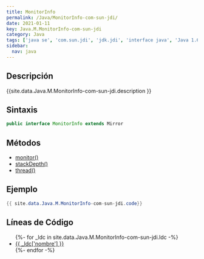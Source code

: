 ```yaml
---
title: MonitorInfo
permalink: /Java/MonitorInfo-com-sun-jdi/
date: 2021-01-11
key: Java.M.MonitorInfo-com-sun-jdi
category: Java
tags: ['java se', 'com.sun.jdi', 'jdk.jdi', 'interface java', 'Java 1.6']
sidebar: 
  nav: java
---
```


## Descripción
{{site.data.Java.M.MonitorInfo-com-sun-jdi.description }}

## Sintaxis
~~~java
public interface MonitorInfo extends Mirror
~~~

## Métodos
* [monitor()](/Java/MonitorInfo-com-sun-jdi/monitor)
* [stackDepth()](/Java/MonitorInfo-com-sun-jdi/stackDepth)
* [thread()](/Java/MonitorInfo-com-sun-jdi/thread)

## Ejemplo
~~~java
{{ site.data.Java.M.MonitorInfo-com-sun-jdi.code}}
~~~

## Líneas de Código
<ul>
{%- for _ldc in site.data.Java.M.MonitorInfo-com-sun-jdi.ldc -%}
   <li>
       <a href="{{_ldc['url'] }}">{{ _ldc['nombre'] }}</a>
   </li>
{%- endfor -%}
</ul>
